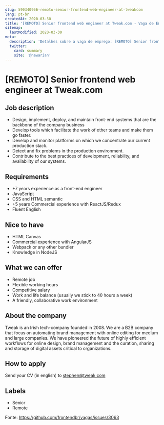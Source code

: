 ```yaml
---
slug: 590340956-remoto-senior-frontend-web-engineer-at-tweakcom
lang: pt-br
createdAt: 2020-03-30
title: '[REMOTO] Senior frontend web engineer at Tweak.com - Vaga de Emprego'
sitemap:
  lastModified: 2020-03-30
meta:
  description: 'Detalhes sobre a vaga de emprego: [REMOTO] Senior frontend web engineer at Tweak.com'
  twitter:
    card: summary
    site: '@nawarian'
---
```


# [REMOTO] Senior frontend web engineer at Tweak.com

## Job description 
- Design, implement, deploy, and maintain front-end systems that are the backbone of the company business
- Develop tools which facilitate the work of other teams and make them go faster.
- Develop and monitor platforms on which we concentrate our current production stack.
- Detect and fix problems in the production environment.
- Contribute to the best practices of development, reliability, and availability of our systems.

## Requirements
- +7 years experience as a front-end engineer
- JavaScript
- CSS and HTML semantic
- +5 years Commercial experience with ReactJS/Redux
- Fluent English

## Nice to have
- HTML Canvas
- Commercial experience with AngularJS
- Webpack or any other bundler
- Knowledge in NodeJS

## What we can offer
- Remote job
- Flexible working hours
- Competitive salary
- Work and life balance (usually we stick to 40 hours a week)
- A friendly, collaborative work environment

## About the company
Tweak is an Irish tech-company founded in 2008. We are a B2B company that focus on automating brand management with online editing for medium and large companies.
We have pioneered the future of highly efficient workflows for online design, brand management and the curation, sharing and storage of digital assets critical to organizations.

## How to apply
Send your CV (in english) to stephen@tweak.com

## Labels
- Senior
- Remote

Fonte: https://github.com/frontendbr/vagas/issues/3063